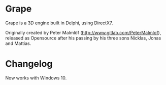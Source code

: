 # Grape

Grape is a 3D engine built in Delphi, using DirectX7. 

Originally created by Peter Malmlöf (http://www.gitlab.com/PeterMalmlof), released as Opensource after his passing by his three sons Nicklas, Jonas and Mattias.

# Changelog

Now works with Windows 10.
